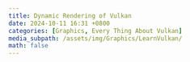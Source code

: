 ```yaml
---
title: Dynamic Rendering of Vulkan
date: 2024-10-11 16:31 +0800
categories: [Graphics, Every Thing About Vulkan]
media_subpath: /assets/img/Graphics/LearnVulkan/
math: false
---
```

